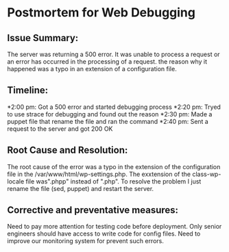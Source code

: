 # Postmortem for Web Debugging

## Issue Summary:

The server was returning a 500 error. It was unable to process a request or an error has occurred in the processing of a request. the reason why it happened was a typo in an extension of a configuration file.

## Timeline:

*2:00 pm: Got a 500 error and started debugging process
*2:20 pm: Tryed to use strace for debugging and found out the reason
*2:30 pm: Made a puppet file that rename the file and ran the command
*2:40 pm: Sent a request to the server and got 200 OK

## Root Cause and Resolution: 

The root cause of the error was a typo in the extension of the configuration file in the /var/www/html/wp-settings.php. The exxtension of the class-wp-locale file was".phpp" instead of ".php". To resolve the problem I just rename the file (sed, puppet) and restart the server.

## Corrective and preventative measures:

Need to pay more attention for testing code before deployment. Only senior engineers should have access to write code for config files. Need to improve our monitoring system for prevent such errors.